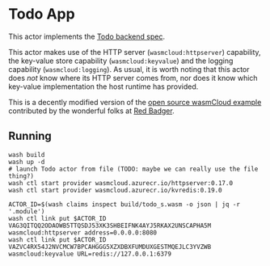 # Todo App

This actor implements the [Todo backend spec](https://github.com/TodoBackend/todo-backend-js-spec/blob/master/js/specs.js).

This actor makes use of the HTTP server (`wasmcloud:httpserver`) capability, the key-value store capability (`wasmcloud:keyvalue`) and the logging capability (`wasmcloud:logging`). As usual, it is worth noting that this actor does _not_ know where its HTTP server comes from, nor does it know which key-value implementation the host runtime has provided.

This is a decently modified version of the [open source wasmCloud example](https://github.com/wasmCloud/examples/tree/main/actor/todo) contributed by the wonderful folks at [Red Badger](https://red-badger.com/).

## Running
```
wash build
wash up -d
# launch Todo actor from file (TODO: maybe we can really use the file thing?)
wash ctl start provider wasmcloud.azurecr.io/httpserver:0.17.0
wash ctl start provider wasmcloud.azurecr.io/kvredis:0.19.0

ACTOR_ID=$(wash claims inspect build/todo_s.wasm -o json | jq -r '.module')
wash ctl link put $ACTOR_ID VAG3QITQQ2ODAOWB5TTQSDJ53XK3SHBEIFNK4AYJ5RKAX2UNSCAPHA5M wasmcloud:httpserver address=0.0.0.0:8080
wash ctl link put $ACTOR_ID VAZVC4RX54J2NVCMCW7BPCAHGGG5XZXDBXFUMDUXGESTMQEJLC3YVZWB wasmcloud:keyvalue URL=redis://127.0.0.1:6379
```